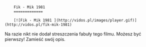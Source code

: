 
        Fik - Mik 1981 
        =============
        
        [![Fik - Mik 1981 ](http://vidos.pl/images/player.gif)](http://vidos.pl/fik-mik-1981)
        
        
 Na razie nikt nie dodał streszczenia fabuły tego filmu. Możesz być pierwszy! Zamieść swój opis.
    